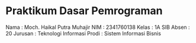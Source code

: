 #  Praktikum Dasar Pemrograman
Nama    : Moch. Haikal Putra Muhajir
NIM     : 2341760138
Kelas   : 1A SIB
Absen   : 20
Jurusan : Teknologi Informasi
Prodi   : Sistem Informasi Bisnis




